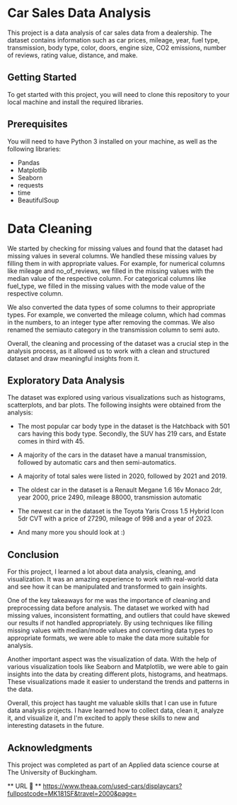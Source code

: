 # Car Sales Data Analysis

This project is a data analysis of car sales data from a dealership. The dataset contains information such as car prices, mileage, year, fuel type, transmission, body type, color, doors, engine size, CO2 emissions, number of reviews, rating value, distance, and make.

## Getting Started

To get started with this project, you will need to clone this repository to your local machine and install the required libraries.

## Prerequisites
You will need to have Python 3 installed on your machine, as well as the following libraries:

* Pandas
* Matplotlib
* Seaborn
* requests
* time
* BeautifulSoup

# Data Cleaning
We started by checking for missing values and found that the dataset had missing values in several columns. We handled these missing values by filling them in with appropriate values. For example, for numerical columns like mileage and no_of_reviews, we filled in the missing values with the median value of the respective column. For categorical columns like fuel_type, we filled in the missing values with the mode value of the respective column.

We also converted the data types of some columns to their appropriate types. For example, we converted the mileage column, which had commas in the numbers, to an integer type after removing the commas. We also renamed the semiauto category in the transmission column to semi auto.

Overall, the cleaning and processing of the dataset was a crucial step in the analysis process, as it allowed us to work with a clean and structured dataset and draw meaningful insights from it.

## Exploratory Data Analysis
The dataset was explored using various visualizations such as histograms, scatterplots, and bar plots. The following insights were obtained from the analysis:

* The most popular car body type in the dataset is the Hatchback with 501 cars having this body type. Secondly, the SUV has 219 cars, and Estate comes in third with 45.
* A majority of the cars in the dataset have a manual transmission, followed by automatic cars and then semi-automatics.

* A majority of total sales were listed in 2020, followed by 2021 and 2019.

* The oldest car in the dataset is a Renault Megane 1.6 16v Monaco 2dr, year 2000, price 2490, mileage 88000, transmission automatic

* The newest car in the dataset is the Toyota Yaris Cross 1.5 Hybrid Icon 5dr CVT with a price of 27290, mileage of 998 and a year of 2023.

* And many more you should look at :)

## Conclusion 
For this project, I learned a lot about data analysis, cleaning, and visualization. It was an amazing experience to work with real-world data and see how it can be manipulated and transformed to gain insights.

One of the key takeaways for me was the importance of cleaning and preprocessing data before analysis. The dataset we worked with had missing values, inconsistent formatting, and outliers that could have skewed our results if not handled appropriately. By using techniques like filling missing values with median/mode values and converting data types to appropriate formats, we were able to make the data more suitable for analysis.

Another important aspect was the visualization of data. With the help of various visualization tools like Seaborn and Matplotlib, we were able to gain insights into the data by creating different plots, histograms, and heatmaps. These visualizations made it easier to understand the trends and patterns in the data.

Overall, this project has taught me valuable skills that I can use in future data analysis projects. I have learned how to collect data, clean it, analyze it, and visualize it, and I'm excited to apply these skills to new and interesting datasets in the future.

## Acknowledgments 

This project was completed as part of an Applied data science course at The University of Buckingham.

** URL 🔗 **
https://www.theaa.com/used-cars/displaycars?fullpostcode=MK181SF&travel=2000&page=

